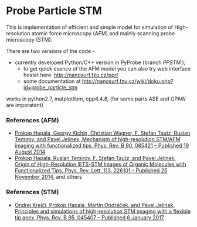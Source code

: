 
# Probe Particle STM

This is implementation of efficient and simple model for simulation of High-resolution atomic force microscopy (AFM) and mainly scanning probe microscopy (STM).

There are two versions of the code - 

* currently developed Python/C++ version in PyProbe  (branch *PPSTM* ); 
  * to get quick esence of the AFM model you can also try web interface hostet here: http://nanosurf.fzu.cz/ppr/
  * some documentation at http://nanosurf.fzu.cz/wiki/doku.php?id=probe_particle_stm

works in python2.7, matplotlibm, cpp4.4.8, (for some parts ASE and GPAW are imporatant)

  
### References (AFM)
* [Prokop Hapala, Georgy Kichin, Christian Wagner, F. Stefan Tautz, Ruslan Temirov, and Pavel Jelínek, Mechanism of high-resolution STM/AFM imaging with functionalized tips, Phys. Rev. B 90, 085421 – Published 19 August 2014](http://journals.aps.org/prb/abstract/10.1103/PhysRevB.90.085421)
* [Prokop Hapala, Ruslan Temirov, F. Stefan Tautz, and Pavel Jelínek, Origin of High-Resolution IETS-STM Images of Organic Molecules with Functionalized Tips, Phys. Rev. Lett. 113, 226101 – Published 25 November 2014,](http://journals.aps.org/prl/abstract/10.1103/PhysRevLett.113.226101) 
and others
### References (STM)
* [Ondrej Krejčí, Prokop Hapala, Martin Ondráček, and Pavel Jelínek, Principles and simulations of high-resolution STM imaging with a flexible tip apex, Phys. Rev. B 95, 045407 – Published 6 January 2017 ](https://journals.aps.org/prb/abstract/10.1103/PhysRevB.95.045407) 
